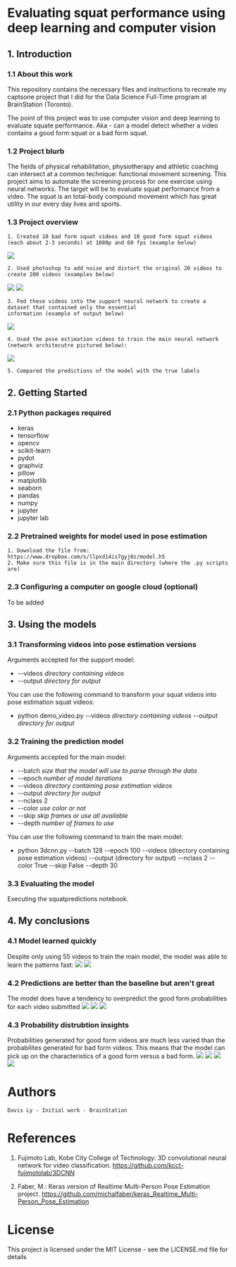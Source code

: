 # **Evaluating squat performance using deep learning and computer vision**

## 1. Introduction

### 1.1 About this work

This repository contains the necessary files and instructions to recreate my captsone project that I did for the Data Science Full-Time program at BrainStation (Toronto). 

The point of this project was to use computer vision and deep learning to evaluate squate performance. Aka - can a model detect whether a video contains a good form squat or a bad form squat.

### 1.2 Project blurb
The fields of physical rehabilitation, physiotherapy and athletic coaching can intersect at a common technique: functional movement screening. This project aims to automate the screening process for one exercise using neural networks. The target will be to evaluate squat performance from a video. The squat is an total-body compound movement which has great utility in our every day lives and sports.

### 1.3 Project overview
    1. Created 10 bad form squat videos and 10 good form squat videos (each about 2-3 seconds) at 1080p and 60 fps (example below)
![](media/gf_1.gif)

    2. Used photoshop to add noise and distort the original 20 videos to create 200 videos (examples below)
![](media/gf_n_1.gif)
![](media/gf_s_1.gif)

    3. Fed these videos into the support neural network to create a dataset that contained only the essential 
    information (example of output below)
![](media/gf_1_lq.gif)

    4. Used the pose estimation videos to train the main neural network (network architecutre pictured below):
![](results1/model.png)

    5. Compared the predictions of the model with the true labels 

## 2. Getting Started

### 2.1 Python packages required

- keras
- tensorflow
- opencv
- scikit-learn
- pydot
- graphviz
- pillow
- matplotlib
- seaborn
- pandas
- numpy
- jupyter
- jupyter lab

### 2.2 Pretrained weights for model used in pose estimation

    1. Download the file from: https://www.dropbox.com/s/llpxd14is7gyj0z/model.h5
    2. Make sure this file is in the main directory (where the .py scripts are)

### 2.3 Configuring a computer on google cloud (optional)

To be added

## 3. Using the models

### 3.1 Transforming videos into pose estimation versions

Arguments accepted for the support model:
- --videos *directory containing videos* 
- --output *directory for output*

You can use the following command to transform your squat videos into pose estimation squat videos:
- python demo_video.py --videos *directory containing videos* --output *directory for output*

### 3.2 Training the prediction model

Arguments accepted for the main model:
- --batch *size that the model will use to parse through the data*
- --epoch *number of model iterations*
- --videos *directory containing pose estimation videos* 
- --output *directory for output* 
- --nclass 2 
- --color *use color or not* 
- --skip *skip frames or use all available* 
- --depth *number of frames to use*

You can use the following command to train the main model:
- python 3dcnn.py --batch 128 --epoch 100 --videos (directory containing pose estimation videos) --output (directory for output) --nclass 2 --color True --skip False --depth 30

### 3.3 Evaluating the model

Executing the squatpredictions notebook.

## 4. My conclusions

### 4.1 Model learned quickly

Despite only using 55 videos to train the main model, the model was able to learn the patterns fast:
![](results1/model_accuracy.png)
![](results1/model_losses.png)

### 4.2 Predictions are better than the baseline but aren't great

The model does have a tendency to overpredict the good form probabilities for each video submitted
![](results1/cm_plain.png)
![](results1/cm_norm.png)
![](results1/roc_auc.png)

### 4.3 Probability distrubtion insights

Probabilities generated for good form videos are much less varied than the probabilites generated for bad form videos.
This means that the model can pick up on the characteristics of a good form versus a bad form.
![](results1/bb.png)
![](results1/bg.png)
![](results1/gb.png)
![](results1/gg.png)

# Authors

    Davis Ly - Initial work - BrainStation
    
# References
1. Fujimoto Lab, Kobe City College of Technology: 3D convolutional neural network for video classification. https://github.com/kcct-fujimotolab/3DCNN

2. Faber, M.: Keras version of Realtime Multi-Person Pose Estimation project. https://github.com/michalfaber/keras_Realtime_Multi-Person_Pose_Estimation

# License

This project is licensed under the MIT License - see the LICENSE.md file for details

